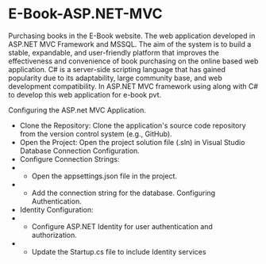 # E-Book-ASP.NET-MVC
Purchasing books in the E-Book website. The web application developed in ASP.NET MVC Framework and MSSQL. 
The aim of the system is to build a stable, expandable, and user-friendly platform that improves the effectiveness and convenience of book purchasing on the online based web application. C# is a server-side scripting language that has gained popularity due to its adaptability, large community base, and web development compatibility. In ASP.NET MVC framework using along with C# to develop this web application for e-book pvt. 

Configuring the ASP.net MVC Application.
-	Clone the Repository: Clone the application's source code repository from the version control system (e.g., GitHub).
-	Open the Project: Open the project solution file (.sln) in Visual Studio
Database Connection Configuration.
-	Configure Connection Strings: 
-	- Open the appsettings.json file in the project.
- - Add the connection string for the database.
Configuring Authentication.
-	Identity Configuration:
- -	Configure ASP.NET Identity for user authentication and authorization.
- -	Update the Startup.cs file to include Identity services


